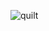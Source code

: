 ![quilt](https://user-images.githubusercontent.com/89980785/165436224-c10553d8-ea71-40ef-85ce-c6456f578732.jpeg)
